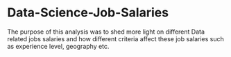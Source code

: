 # Data-Science-Job-Salaries
The purpose of this analysis was to shed more light on different Data related jobs salaries and how different criteria affect these job salaries such as experience level, geography etc.
